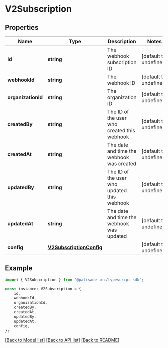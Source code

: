 # V2Subscription


## Properties

Name | Type | Description | Notes
------------ | ------------- | ------------- | -------------
**id** | **string** | The webhook subscription ID | [default to undefined]
**webhookId** | **string** | The webhook ID | [default to undefined]
**organizationId** | **string** | The organization ID | [default to undefined]
**createdBy** | **string** | The ID of the user who created this webhook | [default to undefined]
**createdAt** | **string** | The date and time the webhook was created | [default to undefined]
**updatedBy** | **string** | The ID of the user who updated this webhook | [default to undefined]
**updatedAt** | **string** | The date and time the webhook was updated | [default to undefined]
**config** | [**V2SubscriptionConfig**](V2SubscriptionConfig.md) |  | [default to undefined]

## Example

```typescript
import { V2Subscription } from '@palisade-inc/typescript-sdk';

const instance: V2Subscription = {
    id,
    webhookId,
    organizationId,
    createdBy,
    createdAt,
    updatedBy,
    updatedAt,
    config,
};
```

[[Back to Model list]](../README.md#documentation-for-models) [[Back to API list]](../README.md#documentation-for-api-endpoints) [[Back to README]](../README.md)

